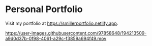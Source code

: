 # Personal Portfolio

Visit my portfolio at https://smillerportfolio.netlify.app.

https://user-images.githubusercontent.com/97858648/194213509-a9d0d37b-0f98-4061-a29c-f3859a694f49.mov

